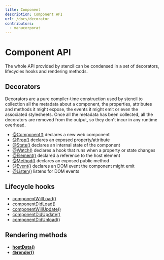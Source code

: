 ```yaml
---
title: Component
description: Component API
url: /docs/decorator
contributors:
  - manucorporat
---
```


# Component API

The whole API provided by stencil can be condensed in a set of decorators, lifecycles hooks and rendering methods.


## Decorators

Decorators are a pure compiler-time construction used by stencil to collection all the metadata about a component, the properties, attributes and methods it might expose, the events it might emit or even the associated stylesheets.
Once all the metadata has been collected, all the decorators are removed from the output, so they don't incur in any runtime overhead.

- [@Component()](component#component-decorator) declares a new web component
- [@Prop()](properties#prop-decorator) declares an exposed property/attribute
- [@State()](state#state-decorator) declares an internal state of the component
- [@Watch()](reactive-data#watch-decorator) declares a hook that runs when a property or state changes
- [@Element()](host-element#element-decorator) declared a reference to the host element
- [@Method()](methods#method-decorator) declares an exposed public method
- [@Event()](events#event-decorator) declares an DOM event the component might emit
- [@Listen()](events#listen-decorator) listens for DOM events


## Lifecycle hooks

- [componentWillLoad()](component-lifecycle)
- [componentDidLoad()](component-lifecycle)
- [componentWillUpdate()](component-lifecycle)
- [componentDidUpdate()](component-lifecycle)
- [componentDidUnload()](component-lifecycle)


## Rendering methods

- **[hostData()](host-element#hostdata-method)**
- **[@render()](templating-jsx)**

